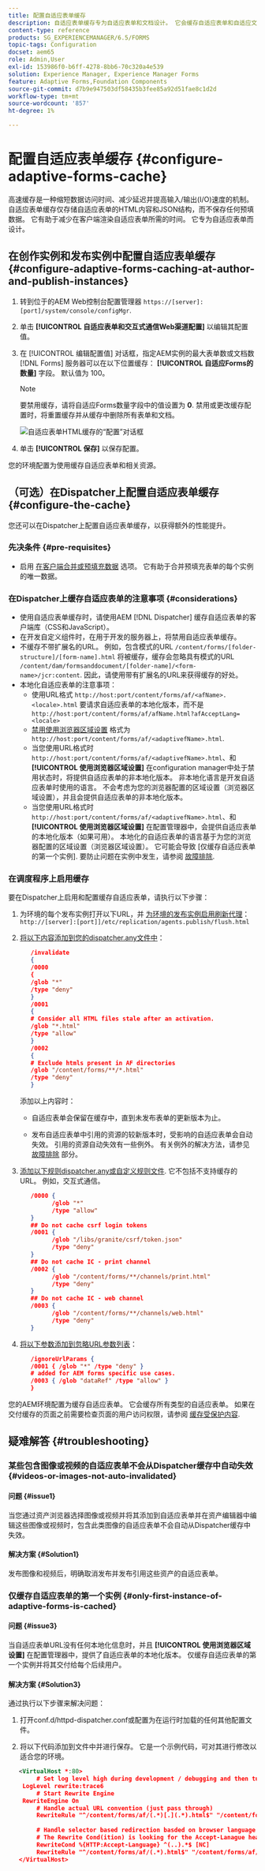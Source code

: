 ```yaml
---
title: 配置自适应表单缓存
description: 自适应表单缓存专为自适应表单和文档设计。 它会缓存自适应表单和自适应文档，以减少在客户端渲染自适应表单或文档所需的时间。
content-type: reference
products: SG_EXPERIENCEMANAGER/6.5/FORMS
topic-tags: Configuration
docset: aem65
role: Admin,User
exl-id: 153986f0-b6ff-4278-8bb6-70c320a4e539
solution: Experience Manager, Experience Manager Forms
feature: Adaptive Forms,Foundation Components
source-git-commit: d7b9e947503df58435b3fee85a92d51fae8c1d2d
workflow-type: tm+mt
source-wordcount: '857'
ht-degree: 1%

---
```


# 配置自适应表单缓存 {#configure-adaptive-forms-cache}

高速缓存是一种缩短数据访问时间、减少延迟并提高输入/输出(I/O)速度的机制。 自适应表单缓存仅存储自适应表单的HTML内容和JSON结构，而不保存任何预填数据。 它有助于减少在客户端渲染自适应表单所需的时间。 它专为自适应表单而设计。

## 在创作实例和发布实例中配置自适应表单缓存 {#configure-adaptive-forms-caching-at-author-and-publish-instances}

1. 转到位于的AEM Web控制台配置管理器 `https://[server]:[port]/system/console/configMgr`.
1. 单击 **[!UICONTROL 自适应表单和交互式通信Web渠道配置]** 以编辑其配置值。
1. 在 [!UICONTROL 编辑配置值] 对话框，指定AEM实例的最大表单数或文档数 [!DNL Forms] 服务器可以在以下位置缓存： **[!UICONTROL 自适应Forms的数量]** 字段。 默认值为 100。

   >[!NOTE]
   >
   >要禁用缓存，请将自适应Forms数量字段中的值设置为 **0**. 禁用或更改缓存配置时，将重置缓存并从缓存中删除所有表单和文档。

   ![自适应表单HTML缓存的“配置”对话框](assets/cache-configuration-edit.png)

1. 单击 **[!UICONTROL 保存]** 以保存配置。

您的环境配置为使用缓存自适应表单和相关资源。


## （可选）在Dispatcher上配置自适应表单缓存 {#configure-the-cache}

您还可以在Dispatcher上配置自适应表单缓存，以获得额外的性能提升。

### 先决条件 {#pre-requisites}

* 启用 [在客户端合并或预填充数据](prepopulate-adaptive-form-fields.md#prefill-at-client) 选项。 它有助于合并预填充表单的每个实例的唯一数据。

### 在Dispatcher上缓存自适应表单的注意事项 {#considerations}

* 使用自适应表单缓存时，请使用AEM [!DNL Dispatcher] 缓存自适应表单的客户端库（CSS和JavaScript）。
* 在开发自定义组件时，在用于开发的服务器上，将禁用自适应表单缓存。
* 不缓存不带扩展名的URL。 例如，包含模式的URL `/content/forms/[folder-structure]/[form-name].html` 将被缓存，缓存会忽略具有模式的URL `/content/dam/formsanddocument/[folder-name]/<form-name>/jcr:content`. 因此，请使用带有扩展名的URL来获得缓存的好处。
* 本地化自适应表单的注意事项：
   * 使用URL格式 `http://host:port/content/forms/af/<afName>.<locale>.html` 要请求自适应表单的本地化版本，而不是 `http://host:port/content/forms/af/afName.html?afAcceptLang=<locale>`
   * [禁用使用浏览器区域设置](supporting-new-language-localization.md#how-localization-of-adaptive-form-works) 格式为 `http://host:port/content/forms/af/<adaptivefName>.html`.
   * 当您使用URL格式时 `http://host:port/content/forms/af/<adaptivefName>.html`、和 **[!UICONTROL 使用浏览器区域设置]** 在configuration manager中处于禁用状态时，将提供自适应表单的非本地化版本。 非本地化语言是开发自适应表单时使用的语言。 不会考虑为您的浏览器配置的区域设置（浏览器区域设置），并且会提供自适应表单的非本地化版本。
   * 当您使用URL格式时 `http://host:port/content/forms/af/<adaptivefName>.html`、和 **[!UICONTROL 使用浏览器区域设置]** 在配置管理器中，会提供自适应表单的本地化版本（如果可用）。 本地化的自适应表单的语言基于为您的浏览器配置的区域设置（浏览器区域设置）。 它可能会导致 [仅缓存自适应表单的第一个实例]. 要防止问题在实例中发生，请参阅 [故障排除](#only-first-insatnce-of-adptive-forms-is-cached).

### 在调度程序上启用缓存

要在Dispatcher上启用和配置缓存自适应表单，请执行以下步骤：

1. 为环境的每个发布实例打开以下URL，并 [为环境的发布实例启用刷新代理](https://experienceleague.adobe.com/docs/experience-manager-dispatcher/using/configuring/page-invalidate.html#invalidating-dispatcher-cache-from-a-publishing-instance)：
   `http://[server]:[port]]/etc/replication/agents.publish/flush.html`

1. [将以下内容添加到您的dispatcher.any文件中](https://experienceleague.adobe.com/docs/experience-manager-dispatcher/using/configuring/dispatcher-configuration.html#automatically-invalidating-cached-files)：

   ```JSON
      /invalidate
      {
      /0000
      {
      /glob "*"
      /type "deny"
      }
      /0001
      {
      # Consider all HTML files stale after an activation.
      /glob "*.html"
      /type "allow"
      }
      /0002
      {
      # Exclude htmls present in AF directories
      /glob "/content/forms/**/*.html"
      /type "deny"
      }
   ```

   添加以上内容时：

   * 自适应表单会保留在缓存中，直到未发布表单的更新版本为止。

   * 发布自适应表单中引用的资源的较新版本时，受影响的自适应表单会自动失效。 引用的资源自动失效有一些例外。 有关例外的解决方法，请参见 [故障排除](#troubleshooting) 部分。
1. [添加以下规则dispatcher.any或自定义规则文件](https://experienceleague.adobe.com/docs/experience-manager-dispatcher/using/configuring/dispatcher-configuration.html#specifying-the-documents-to-cache). 它不包括不支持缓存的URL。 例如，交互式通信。

   ```JSON
      /0000 {
            /glob "*"
            /type "allow"
      }
      ## Do not cache csrf login tokens
      /0001 {
            /glob "/libs/granite/csrf/token.json"
            /type "deny"
      }
      ## Do not cache IC - print channel
      /0002 {
            /glob "/content/forms/**/channels/print.html"
            /type "deny"
      }
      ## Do not cache IC - web channel
      /0003 {
            /glob "/content/forms/**/channels/web.html"
            /type "deny"
      }
   ```

1. [将以下参数添加到忽略URL参数列表](https://experienceleague.adobe.com/docs/experience-manager-dispatcher/using/configuring/dispatcher-configuration.html#ignoring-url-parameters)：

   ```JSON
      /ignoreUrlParams {
      /0001 { /glob "*" /type "deny" }
      # added for AEM forms specific use cases.
      /0003 { /glob "dataRef" /type "allow" }
      }
   ```

您的AEM环境配置为缓存自适应表单。 它会缓存所有类型的自适应表单。 如果在交付缓存的页面之前需要检查页面的用户访问权限，请参阅 [缓存受保护内容](https://experienceleague.adobe.com/docs/experience-manager-dispatcher/using/configuring/permissions-cache.html?lang=zh-Hans).

## 疑难解答 {#troubleshooting}

### 某些包含图像或视频的自适应表单不会从Dispatcher缓存中自动失效 {#videos-or-images-not-auto-invalidated}

#### 问题 {#issue1}

当您通过资产浏览器选择图像或视频并将其添加到自适应表单并在资产编辑器中编辑这些图像或视频时，包含此类图像的自适应表单不会自动从Dispatcher缓存中失效。

#### 解决方案 {#Solution1}

发布图像和视频后，明确取消发布并发布引用这些资产的自适应表单。

### 仅缓存自适应表单的第一个实例 {#only-first-instance-of-adaptive-forms-is-cached}

#### 问题 {#issue3}

当自适应表单URL没有任何本地化信息时，并且 **[!UICONTROL 使用浏览器区域设置]** 在配置管理器中，提供了自适应表单的本地化版本。 仅缓存自适应表单的第一个实例并将其交付给每个后续用户。

#### 解决方案 {#Solution3}

通过执行以下步骤来解决问题：

1. 打开conf.d/httpd-dispatcher.conf或配置为在运行时加载的任何其他配置文件。

1. 将以下代码添加到文件中并进行保存。 它是一个示例代码，可对其进行修改以适合您的环境。

```XML
   <VirtualHost *:80>
        # Set log level high during development / debugging and then turn it down to whatever is appropriate
    LogLevel rewrite:trace6
        # Start Rewrite Engine
    RewriteEngine On
        # Handle actual URL convention (just pass through)
        RewriteRule "^/content/forms/af/(.*)[.](.*).html$" "/content/forms/af/$1.$2.html" [PT]
 
        # Handle selector based redirection basded on browser language
        # The Rewrite Cond(ition) is looking for the Accept-Lanague header and if found takes the first two character which most likely will be the desired language selector.
        RewriteCond %{HTTP:Accept-Language} ^(..).*$ [NC]
        RewriteRule "^/content/forms/af/(.*).html$" "/content/forms/af/$1.%1.html" [R]
   </VirtualHost>
```
